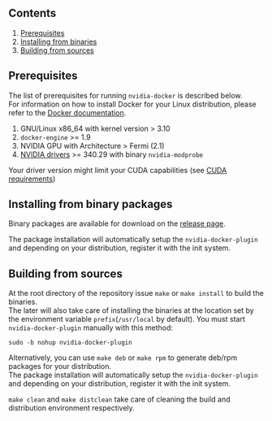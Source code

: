 ## Contents
1. [Prerequisites](#prerequisites)
1. [Installing from binaries](#installing-from-binary-packages)
1. [Building from sources](#building-from-sources)

## Prerequisites

The list of prerequisites for running `nvidia-docker` is described below.  
For information on how to install Docker for your Linux distribution, please refer to the [Docker documentation](https://docs.docker.com/engine/installation).

1. GNU/Linux x86_64 with kernel version > 3.10
1. `docker-engine` >= 1.9
1. NVIDIA GPU with Architecture > Fermi (2.1)
1. [NVIDIA drivers](http://www.nvidia.com/object/unix.html) >= 340.29 with binary `nvidia-modprobe`

Your driver version might limit your CUDA capabilities (see [CUDA requirements](CUDA#requirements))

## Installing from binary packages

Binary packages are available for download on the [release page](https://github.com/NVIDIA/nvidia-docker/releases).

The package installation will automatically setup the `nvidia-docker-plugin` and depending on your distribution, register it with the init system.

## Building from sources

At the root directory of the repository issue `make` or `make install` to build the binaries.  
The later will also take care of installing the binaries at the location set by the environment variable `prefix`(`/usr/local` by default). You must start `nvidia-docker-plugin` manually with this method:
```
sudo -b nohup nvidia-docker-plugin
```

Alternatively, you can use `make deb` or `make rpm` to generate deb/rpm packages for your distribution.  
The package installation will automatically setup the `nvidia-docker-plugin` and depending on your distribution, register it with the init system.

`make clean` and `make distclean` take care of cleaning the build and distribution environment respectively.
